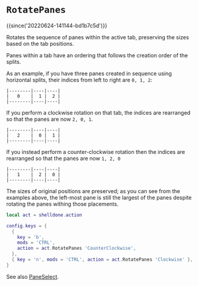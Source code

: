 # `RotatePanes`

{{since('20220624-141144-bd1b7c5d')}}

Rotates the sequence of panes within the active tab, preserving the sizes based on the tab positions.

Panes within a tab have an ordering that follows the creation order of the splits.

As an example, if you have three panes created in sequence using horizontal
splits, their indices from left to right are `0, 1, 2`:

```
|--------|----|----|
|   0    |  1 |  2 |
|--------|----|----|
```

If you perform a clockwise rotation on that tab, the indices are rearranged
so that the panes are now `2, 0, 1`.

```
|--------|----|----|
|   2    |  0 |  1 |
|--------|----|----|
```

If you instead perform a counter-clockwise rotation then the indices are rearranged
so that the panes are now `1, 2, 0`

```
|--------|----|----|
|   1    |  2 |  0 |
|--------|----|----|
```

The sizes of original positions are preserved; as you can see from the examples
above, the left-most pane is still the largest of the panes despite rotating
the panes withing those placements.

```lua
local act = shelldone.action

config.keys = {
  {
    key = 'b',
    mods = 'CTRL',
    action = act.RotatePanes 'CounterClockwise',
  },
  { key = 'n', mods = 'CTRL', action = act.RotatePanes 'Clockwise' },
}
```

See also [PaneSelect](PaneSelect.md).
